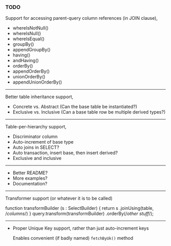 ### TODO

Support for accessing parent-query column references (in JOIN clause),

+ whereIsNotNull()
+ whereIsNull()
+ whereIsEqual()
+ groupBy()
+ appendGroupBy()
+ having()
+ andHaving()
+ orderBy()
+ appendOrderBy()
+ unionOrderBy()
+ appendUnionOrderBy()

-----

Better table inheritance support,

+ Concrete vs. Abstract (Can the base table be instantiated?)
+ Exclusive vs. Inclusive (Can a base table row be multiple derived types?)

-----

Table-per-hierarchy support,

+ Discriminator column
+ Auto-increment of base type
+ Auto joins in SELECT?
+ Auto transaction, insert base, then insert derived?
+ Exclusive and inclusive

-----

+ Better README?
+ More examples?
+ Documentation?

-----

Transformer support (or whatever it is to be called)

function transformBuilder (s : SelectBuilder) {
    return s
        .joinUsing(table, /*columns*/)
}
query.transform(transformBuilder)
    .orderBy(/*other stuff*/);

-----

+ Proper Unique Key support, rather than just auto-increment keys

  Enables convenient (if badly named) `fetchByUk()` method